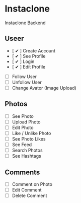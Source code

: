 # Instaclone

Instaclone Backend

## Useer

- [ ✔ ] Create Account
- [ ✔ ] See Profile
- [ ✔ ] Login
- [ ✔ ] Edit Profile
- [ ] Follow User
- [ ] Unfollow User
- [ ] Change Avator (Image Upload)

## Photos

- [ ] See Photo
- [ ] Upload Photo
- [ ] Edit Photo
- [ ] Like / Unlike Photo
- [ ] See Photo Likes
- [ ] See Feed
- [ ] Search Photos
- [ ] See Hashtags

## Comments

- [ ] Comment on Photo
- [ ] Edit Comment
- [ ] Delete Comment
